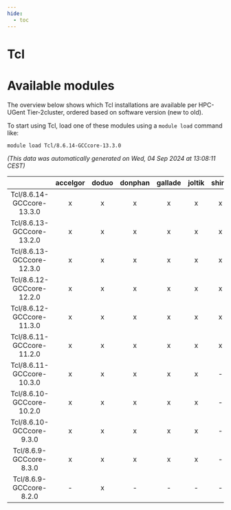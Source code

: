 ```yaml
---
hide:
  - toc
---
```


Tcl
===

# Available modules


The overview below shows which Tcl installations are available per HPC-UGent Tier-2cluster, ordered based on software version (new to old).

To start using Tcl, load one of these modules using a `module load` command like:

```shell
module load Tcl/8.6.14-GCCcore-13.3.0
```

*(This data was automatically generated on Wed, 04 Sep 2024 at 13:08:11 CEST)*  

| |accelgor|doduo|donphan|gallade|joltik|shinx|skitty|
| :---: | :---: | :---: | :---: | :---: | :---: | :---: | :---: |
|Tcl/8.6.14-GCCcore-13.3.0|x|x|x|x|x|x|x|
|Tcl/8.6.13-GCCcore-13.2.0|x|x|x|x|x|x|x|
|Tcl/8.6.13-GCCcore-12.3.0|x|x|x|x|x|x|x|
|Tcl/8.6.12-GCCcore-12.2.0|x|x|x|x|x|x|x|
|Tcl/8.6.12-GCCcore-11.3.0|x|x|x|x|x|x|x|
|Tcl/8.6.11-GCCcore-11.2.0|x|x|x|x|x|x|x|
|Tcl/8.6.11-GCCcore-10.3.0|x|x|x|x|x|-|x|
|Tcl/8.6.10-GCCcore-10.2.0|x|x|x|x|x|-|x|
|Tcl/8.6.10-GCCcore-9.3.0|x|x|x|x|x|-|x|
|Tcl/8.6.9-GCCcore-8.3.0|x|x|x|x|x|-|x|
|Tcl/8.6.9-GCCcore-8.2.0|-|x|-|-|-|-|-|
